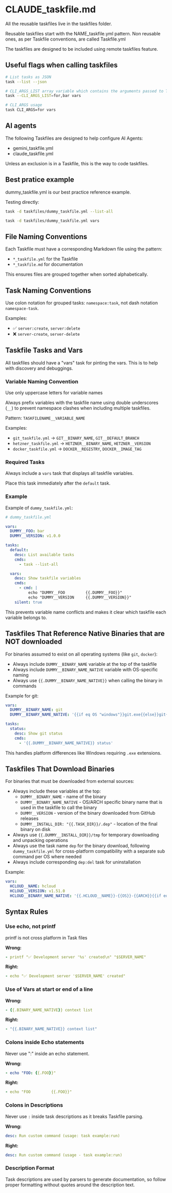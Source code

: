 # CLAUDE_taskfile.md

All the reusable taskfiles live in the taskfiles folder.

Reusable taskfiles start with the NAME_taskfile.yml pattern.
Non reusable ones, as per Taskfile conventions, are called Taskfile.yml

The taskfiles are designed to be included using remote taskfiles feature.

## Useful flags when calling taskfiles

```sh
# List tasks as JSON
task --list --json

# CLI_ARGS_LIST array variable which contains the arguments passed to Task after the -- (the same as CLI_ARGS, but an array instead of a string).
task --CLI_ARGS_LIST=for,bar vars 

# CLI_ARGS usage
task CLI_ARGS=for vars 


```


## AI agents

The following Taskfiles are designed to help configure AI Agents:

- gemini_taskfile.yml
- claude_taskfile.yml

Unless an exclusion is in a Taskfile, this is the way to code taskfiles.

## Best pratice example

dummy_taskfile.yml is our best practice reference example.

Testing directly:
```sh
task -d taskfiles/dummy_taskfile.yml --list-all

task -d taskfiles/dummy_taskfile.yml vars
```

## File Naming Conventions

Each Taskfile must have a corresponding Markdown file using the pattern:
- `*_taskfile.yml` for the Taskfile
- `*_taskfile.md` for documentation

This ensures files are grouped together when sorted alphabetically.

## Task Naming Conventions

Use colon notation for grouped tasks: `namespace:task`, not dash notation `namespace-task`.

Examples:
- ✅ `server:create`, `server:delete` 
- ❌ `server-create`, `server-delete`

## Taskfile Tasks and Vars

All taskfiles should have a "vars" task for pinting the vars. This is to help with discovery and debuggings.

### Variable Naming Convention

Use only uppercase letters for variable names

Always prefix variables with the taskfile name using double underscores (`__`) to prevent namespace clashes when including multiple taskfiles.

Pattern: `TASKFILENAME__VARIABLE_NAME`

Examples:
- `git_taskfile.yml` → `GIT__BINARY_NAME`, `GIT__DEFAULT_BRANCH`
- `hetzner_taskfile.yml` → `HETZNER__BINARY_NAME`, `HETZNER__VERSION`
- `docker_taskfile.yml` → `DOCKER__REGISTRY`, `DOCKER__IMAGE_TAG`

### Required Tasks

Always include a `vars` task that displays all taskfile variables.

Place this task immediately after the `default` task.

### Example

Example of `dummy_taskfile.yml`:
```yaml
# dummy_taskfile.yml

vars:
  DUMMY__FOO: bar
  DUMMY__VERSION: v1.0.0

tasks:
  default:
    desc: List available tasks
    cmds:
      - task --list-all

  vars:
    desc: Show taskfile variables
    cmds:
      - cmd: |
          echo "DUMMY__FOO         {{.DUMMY__FOO}}"
          echo "DUMMY__VERSION     {{.DUMMY__VERSION}}"
    silent: true
```

This prevents variable name conflicts and makes it clear which taskfile each variable belongs to.


## Taskfiles That Reference Native Binaries that are NOT downloaded

For binaries assumed to exist on all operating systems (like `git`, `docker`):

- Always include `DUMMY__BINARY_NAME` variable at the top of the taskfile
- Always include `DUMMY__BINARY_NAME_NATIVE` variable with OS-specific naming
- Always use `{{.DUMMY__BINARY_NAME_NATIVE}}` when calling the binary in commands

Example for git:
```yaml
vars:
  DUMMY__BINARY_NAME: git
  DUMMY__BINARY_NAME_NATIVE: '{{if eq OS "windows"}}git.exe{{else}}git{{end}}'

tasks:
  status:
    desc: Show git status
    cmds:
      - '{{.DUMMY__BINARY_NAME_NATIVE}} status'
```

This handles platform differences like Windows requiring `.exe` extensions.

## Taskfiles That Download Binaries

For binaries that must be downloaded from external sources:

- Always include these variables at the top:
  - `DUMMY__BINARY_NAME` - name of the binary
  - `DUMMY__BINARY_NAME_NATIVE` - OS/ARCH specific binary name that is used in the taskfile to call the binary
  - `DUMMY__VERSION` - version of the binary downloaded from GitHub releases
  - `DUMMY__INSTALL_DIR: "{{.TASK_DIR}}/.dep"` - location of the final binary on disk
- Always use `{{.DUMMY__INSTALL_DIR}}/tmp` for temporary downloading and unpacking operations
- Always use the task name `dep` for the binary download, following `dummy_taskfile.yml` for cross-platform compatibility with a separate sub command per OS where needed
- Always include corresponding `dep:del` task for uninstallation


Example:
```yaml
vars:
  HCLOUD__NAME: hcloud
  HCLOUD__VERSION: v1.51.0
  HCLOUD__BINARY_NAME_NATIVE: '{{.HCLOUD__NAME}}-{{OS}}-{{ARCH}}{{if eq OS "windows"}}.exe{{end}}'
```

## Syntax Rules

### Use echo, not printf

printf is not cross platform in Task files


**Wrong:**
```yaml
- printf "✅ Development server '%s' created\n" "$SERVER_NAME"
```

**Right:**
```yaml
- echo "✅ Development server '$SERVER_NAME' created"
```



### Use of Vars at start or end of a line

**Wrong:**
```yaml
- {{.BINARY_NAME_NATIVE}} context list
```

**Right:**
```yaml
- "{{.BINARY_NAME_NATIVE}} context list"
```


### Colons inside Echo statements
Never use ":" inside an echo statement.

**Wrong:**
```yaml
- echo "FOO: {{.FOO}}"
```

**Right:**
```yaml
- echo "FOO         {{.FOO}}"
```

### Colons in Descriptions
Never use `:` inside task descriptions as it breaks Taskfile parsing.

**Wrong:**
```yaml
desc: Run custom command (usage: task example:run)
```

**Right:**
```yaml
desc: Run custom command (usage - task example:run)
```

### Description Format
Task descriptions are used by parsers to generate documentation, so follow proper formatting without quotes around the description text.
